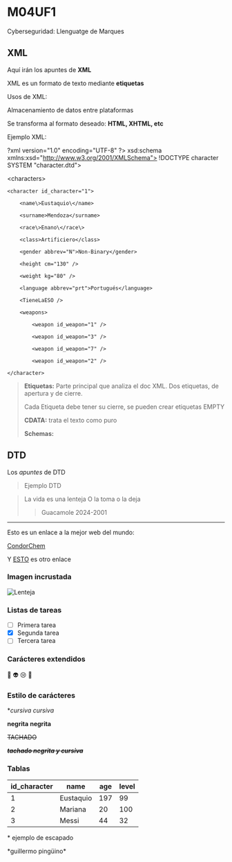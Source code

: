 # M04UF1
Cyberseguridad: Llenguatge de Marques

## XML
Aquí irán los apuntes de **XML**

XML es un formato de texto mediante **etiquetas**
>
Usos de XML:

Almacenamiento de datos entre plataformas
>
Se transforma al formato deseado: **HTML, XHTML, etc**

Ejemplo XML: 

?xml version="1.0" encoding="UTF-8" ?>
xsd:schema xmlns:xsd="http://www.w3.org/2001/XMLSchema">
!DOCTYPE character SYSTEM "character.dtd">
>
\<characters\> 
>
	<character id_character="1">
	
		<name\>Eustaquio\</name>
		
		<surname>Mendoza</surname>
		
		<race\>Enano\</race\>
		
		<class>Artificiero</class>
		
		<gender abbrev="N">Non-Binary</gender>
		
		<height cm="130" />
		
		<weight kg="80" />
		
		<language abbrev="prt">Portugués</language>
		
		<TieneLaESO />
		
		<weapons>
		
			<weapon id_weapon="1" />
			
			<weapon id_weapon="3" />
			
			<weapon id_weapon="7" />
			
			<weapon id_weapon="2" />
			
	</character>
>
>**Etiquetas:** Parte principal que analiza el doc XML. Dos etiquetas, de apertura y de cierre.
>
>Cada Etiqueta debe tener su cierre, se pueden crear etiquetas EMPTY
>
>**CDATA:** trata el texto como puro
>
>**Schemas:**


## DTD 
Los _apuntes_ de DTD

> Ejemplo DTD




> La vida es una lenteja
> O la toma o la deja
>
>> Guacamole 2024-2001


---

Esto es un enlace a la mejor web del mundo:

[CondorChem](https://condorchem.com)

Y [ESTO](https://enti.cat) es otro enlace

### Imagen incrustada

![Lenteja](https://recetinas.com/wp-content/uploads/2020/01/lentejas-con-chorizo.jpg)

### Listas de tareas

- [ ] Primera tarea
- [x] Segunda tarea
- [ ] Tercera tarea

### Carácteres  extendidos

:poop: :alien: :cry: :imp:

### Estilo de carácteres

**cursiva* _cursiva_

**negrita** __negrita__

~~TACHADO~~

~~***tachado negrita y cursiva***~~

### Tablas

| id_character | name | age | level |
| --- | --- | --- | --- |
| 1 | Eustaquio | 197 | 99 |
| 2 | Mariana | 20 | 100 |
| 3 | Messi | 44 | 32 |

\* ejemplo de escapado

\*guillermo pingüino\*
